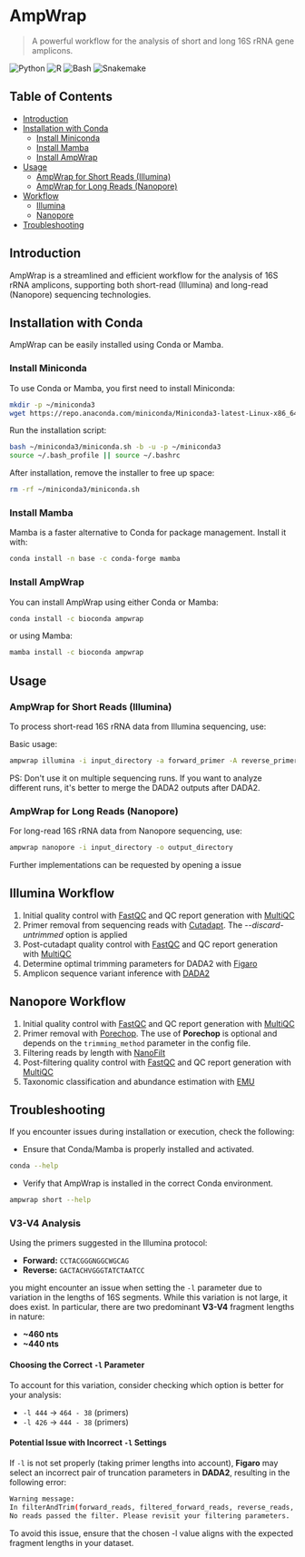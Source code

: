 # AmpWrap
> A powerful workflow for the analysis of short and long 16S rRNA gene amplicons.

![Python](https://img.shields.io/badge/python-3670A0?style=for-the-badge&logo=python&logoColor=ffdd54) ![R](https://img.shields.io/badge/r-%23276DC3.svg?style=for-the-badge&logo=r&logoColor=white) ![Bash](https://img.shields.io/badge/bash-%234EAA25.svg?style=for-the-badge&logo=gnu-bash&logoColor=white) ![Snakemake](https://img.shields.io/badge/Snakemake-svg?style=for-the-badge&logo=c&logoColor=white) 

## Table of Contents
- [Introduction](#introduction)
- [Installation with Conda](#installation-with-conda)
  - [Install Miniconda](#install-miniconda)
  - [Install Mamba](#install-mamba)
  - [Install AmpWrap](#install-ampwrap)
- [Usage](#usage)
  - [AmpWrap for Short Reads (Illumina)](#ampwrap-for-short-reads-illumina)
  - [AmpWrap for Long Reads (Nanopore)](#ampwrap-for-long-reads-nanopore)  
- [Workflow](#workflow)
  - [Illumina](#illumina-workflow)
  - [Nanopore](#nanopore-workflow)
- [Troubleshooting](#troubleshooting)

## Introduction
AmpWrap is a streamlined and efficient workflow for the analysis of 16S rRNA amplicons, supporting both short-read (Illumina) and long-read (Nanopore) sequencing technologies.

## Installation with Conda
AmpWrap can be easily installed using Conda or Mamba.

### Install Miniconda
To use Conda or Mamba, you first need to install Miniconda:

```sh
mkdir -p ~/miniconda3
wget https://repo.anaconda.com/miniconda/Miniconda3-latest-Linux-x86_64.sh -O ~/miniconda3/miniconda.sh
```

Run the installation script:
```sh
bash ~/miniconda3/miniconda.sh -b -u -p ~/miniconda3
source ~/.bash_profile || source ~/.bashrc
```

After installation, remove the installer to free up space:
```sh
rm -rf ~/miniconda3/miniconda.sh
```

### Install Mamba
Mamba is a faster alternative to Conda for package management. Install it with:

```sh
conda install -n base -c conda-forge mamba
```

### Install AmpWrap
You can install AmpWrap using either Conda or Mamba:

```sh
conda install -c bioconda ampwrap
```

or using Mamba:

```sh
mamba install -c bioconda ampwrap
```

## Usage

### AmpWrap for Short Reads (Illumina)
To process short-read 16S rRNA data from Illumina sequencing, use:

Basic usage:
```sh
ampwrap illumina -i input_directory -a forward_primer -A reverse_primer -l amplicon_length
```
PS: Don't use it on multiple sequencing runs. If you want to analyze different runs, it's better to merge the DADA2 outputs after DADA2.

### AmpWrap for Long Reads (Nanopore)
For long-read 16S rRNA data from Nanopore sequencing, use:

```sh
ampwrap nanopore -i input_directory -o output_directory
```

Further implementations can be requested by opening a issue

## Illumina Workflow
1. Initial quality control with [FastQC](https://github.com/s-andrews/FastQC) and QC report generation with [MultiQC](https://github.com/MultiQC/MultiQC)
2. Primer removal from sequencing reads with [Cutadapt](https://github.com/marcelm/cutadapt).
       The *--discard-untrimmed* option is applied
3. Post-cutadapt quality control with [FastQC](https://github.com/s-andrews/FastQC) and QC report generation with [MultiQC](https://github.com/MultiQC/MultiQC)
4. Determine optimal trimming parameters for DADA2 with [Figaro](https://github.com/Zymo-Research/figaro)
5. Amplicon sequence variant inference with [DADA2](https://github.com/benjjneb/dada2)

## Nanopore Workflow
1. Initial quality control with [FastQC](https://github.com/s-andrews/FastQC) and QC report generation with [MultiQC](https://github.com/MultiQC/MultiQC)
2. Primer removal with [Porechop](https://github.com/rrwick/Porechop). The use of **Porechop** is optional and depends on the `trimming_method` parameter in the config file.
3. Filtering reads by length with [NanoFilt](https://github.com/wdecoster/nanofilt)
4. Post-filtering quality control with [FastQC](https://github.com/s-andrews/FastQC) and QC report generation with [MultiQC](https://github.com/MultiQC/MultiQC)
5. Taxonomic classification and abundance estimation with [EMU](https://github.com/treangenlab/emu)

## Troubleshooting
If you encounter issues during installation or execution, check the following:
- Ensure that Conda/Mamba is properly installed and activated.
```sh
conda --help
```
- Verify that AmpWrap is installed in the correct Conda environment.

```sh
ampwrap short --help
```


### V3-V4 Analysis

Using the primers suggested in the Illumina protocol:

- **Forward:** `CCTACGGGNGGCWGCAG`
- **Reverse:** `GACTACHVGGGTATCTAATCC`

you might encounter an issue when setting the `-l` parameter due to variation in the lengths of 16S segments. While this variation is not large, it does exist. In particular, there are two predominant **V3-V4** fragment lengths in nature:  

- **~460 nts**
- **~440 nts**  

#### Choosing the Correct `-l` Parameter  

To account for this variation, consider checking which option is better for your analysis:  

- `-l 444` → `464 - 38` (primers)  
- `-l 426` → `444 - 38` (primers)  

#### Potential Issue with Incorrect `-l` Settings  

If `-l` is not set properly (taking primer lengths into account), **Figaro** may select an incorrect pair of truncation parameters in **DADA2**, resulting in the following error:  

```bash
Warning message:
In filterAndTrim(forward_reads, filtered_forward_reads, reverse_reads,  :
No reads passed the filter. Please revisit your filtering parameters.
```
To avoid this issue, ensure that the chosen -l value aligns with the expected fragment lengths in your dataset.

 

